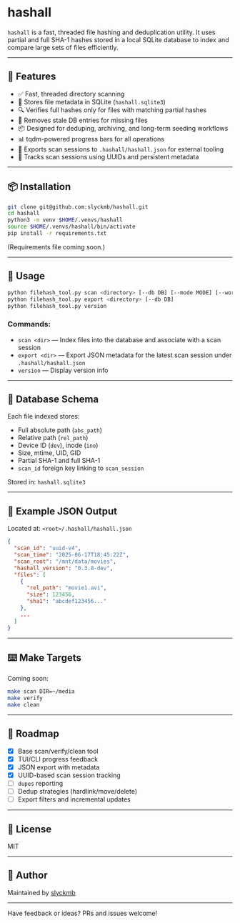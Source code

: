 # hashall

`hashall` is a fast, threaded file hashing and deduplication utility. It uses partial and full SHA-1 hashes stored in a local SQLite database to index and compare large sets of files efficiently.

---

## 🔧 Features

- ✅ Fast, threaded directory scanning
- 🧠 Stores file metadata in SQLite (`hashall.sqlite3`)
- 🔍 Verifies full hashes only for files with matching partial hashes
- 🧹 Removes stale DB entries for missing files
- 📦 Designed for deduping, archiving, and long-term seeding workflows
- 📊 tqdm-powered progress bars for all operations
- 🧾 Exports scan sessions to `.hashall/hashall.json` for external tooling
- 🧠 Tracks scan sessions using UUIDs and persistent metadata

---

## 📦 Installation

```bash
git clone git@github.com:slyckmb/hashall.git
cd hashall
python3 -m venv $HOME/.venvs/hashall
source $HOME/.venvs/hashall/bin/activate
pip install -r requirements.txt
```

(Requirements file coming soon.)

---

## 🚀 Usage

```bash
python filehash_tool.py scan <directory> [--db DB] [--mode MODE] [--workers N] [--debug]
python filehash_tool.py export <directory> [--db DB]
python filehash_tool.py version
```

### Commands:
- `scan <dir>` — Index files into the database and associate with a scan session
- `export <dir>` — Export JSON metadata for the latest scan session under `.hashall/hashall.json`
- `version` — Display version info

---

## 📁 Database Schema

Each file indexed stores:
- Full absolute path (`abs_path`)
- Relative path (`rel_path`)
- Device ID (`dev`), inode (`ino`)
- Size, mtime, UID, GID
- Partial SHA-1 and full SHA-1
- `scan_id` foreign key linking to `scan_session`

Stored in: `hashall.sqlite3`

---

## 📄 Example JSON Output

Located at: `<root>/.hashall/hashall.json`

```json
{
  "scan_id": "uuid-v4",
  "scan_time": "2025-06-17T18:45:22Z",
  "scan_root": "/mnt/data/movies",
  "hashall_version": "0.3.8-dev",
  "files": [
    {
      "rel_path": "movie1.avi",
      "size": 123456,
      "sha1": "abcdef123456..."
    },
    ...
  ]
}
```

---

## ⌨️ Make Targets

Coming soon:
```bash
make scan DIR=~/media
make verify
make clean
```

---

## 📌 Roadmap
- [x] Base scan/verify/clean tool
- [x] TUI/CLI progress feedback
- [x] JSON export with metadata
- [x] UUID-based scan session tracking
- [ ] `dupes` reporting
- [ ] Dedup strategies (hardlink/move/delete)
- [ ] Export filters and incremental updates

---

## 📄 License
MIT

---

## 👤 Author
Maintained by [slyckmb](https://github.com/slyckmb)

---

Have feedback or ideas? PRs and issues welcome!
